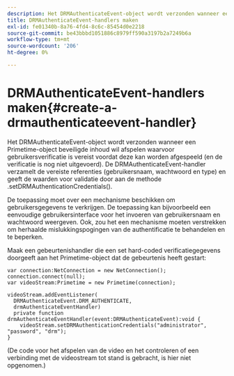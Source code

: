```yaml
---
description: Het DRMAuthenticateEvent-object wordt verzonden wanneer een Primetime-object beveiligde inhoud wil afspelen waarvoor gebruikersverificatie is vereist voordat deze kan worden afgespeeld (en de verificatie is nog niet uitgevoerd). De DRMAuthenticateEvent-handler verzamelt de vereiste referenties (gebruikersnaam, wachtwoord en type) en geeft de waarden voor validatie door aan de methode .setDRMAuthenticationCredentials().
title: DRMAuthenticateEvent-handlers maken
exl-id: fe01340b-8a76-4fd4-8c6c-85454d0e2218
source-git-commit: be43bbbd1051886c8979ff590a3197b2a7249b6a
workflow-type: tm+mt
source-wordcount: '206'
ht-degree: 0%

---
```


# DRMAuthenticateEvent-handlers maken{#create-a-drmauthenticateevent-handler}

Het DRMAuthenticateEvent-object wordt verzonden wanneer een Primetime-object beveiligde inhoud wil afspelen waarvoor gebruikersverificatie is vereist voordat deze kan worden afgespeeld (en de verificatie is nog niet uitgevoerd). De DRMAuthenticateEvent-handler verzamelt de vereiste referenties (gebruikersnaam, wachtwoord en type) en geeft de waarden voor validatie door aan de methode .setDRMAuthenticationCredentials().

De toepassing moet over een mechanisme beschikken om gebruikersgegevens te verkrijgen. De toepassing kan bijvoorbeeld een eenvoudige gebruikersinterface voor het invoeren van gebruikersnaam en wachtwoord weergeven. Ook, zou het een mechanisme moeten verstrekken om herhaalde mislukkingspogingen van de authentificatie te behandelen en te beperken.

Maak een gebeurtenishandler die een set hard-coded verificatiegegevens doorgeeft aan het Primetime-object dat de gebeurtenis heeft gestart:

```
var connection:NetConnection = new NetConnection();  
connection.connect(null);  
var videoStream:Primetime = new Primetime(connection);  
 
videoStream.addEventListener( 
  DRMAuthenticateEvent.DRM_AUTHENTICATE,  
  drmAuthenticateEventHandler)  
  private function drmAuthenticateEventHandler(event:DRMAuthenticateEvent):void {  
    videoStream.setDRMAuthenticationCredentials("administrator", "password", "drm");  
} 
```

(De code voor het afspelen van de video en het controleren of een verbinding met de videostream tot stand is gebracht, is hier niet opgenomen.)
